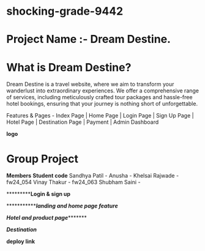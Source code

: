 # shocking-grade-9442

# Project Name :- Dream Destine.
# What is Dream Destine?
Dream Destine is a travel website, where we aim to transform your wanderlust into extraordinary experiences. We offer a comprehensive range of services, including meticulously crafted tour packages and hassle-free hotel bookings, ensuring that your journey is nothing short of unforgettable.

Features & Pages -
Index Page |
Home Page |
Login Page |
Sign Up Page |
Hotel Page |
Destination Page |
Payment |
Admin Dashboard

**logo**

# Group Project 
**Members**     **Student code**
Sandhya Patil   -
Anusha          -
Khelsai Rajwade - fw24_054
Vinay Thakur    -  fw24_063
Shubham Saini   -



*****************************Login & sign up********************



************************landing and home page feature*************



*****************Hotel and product page************************



*************************Destination*************************



**deploy link**



